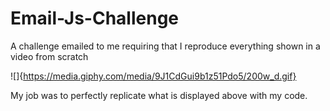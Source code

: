 # Email-Js-Challenge
A challenge emailed to me requiring that I reproduce everything shown in a video from scratch

![]{https://media.giphy.com/media/9J1CdGui9b1z51Pdo5/200w_d.gif}

My job was to perfectly replicate what is displayed above with my code.
